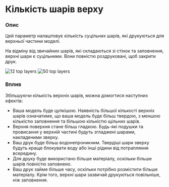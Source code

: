 Кількість шарів верху
====

### **Опис**

Цей параметр налаштовує кількість суцільних шарів, які друкуються для верхньої частини моделі.

На відміну від звичайних шарів, які складаються зі стінок та заповнення, верхні шари є суцільними. Вони повністю роздруковані, щоб закрити друк.

![12 top layers](../images/top_bottom_thickness_0.8.png)
![50 top layers](../images/top_thickness.png)

### **Вплив**

Збільшуючи кількість верхніх шарів, можна домогтися наступних ефектів:

* Ваша модель буде цупкішою. Наявність більшої кількості верхніх шарів означатиме, що ваша модель буде більш твердою, з меншою кількістю заповнення та більшою кількістю щільних шарів.
* Верхня поверхня стане більш гладкою. Будь-які подушки та провисання у верхній частині будуть згладжені шарами, накладеними зверху.
* Ваш друк буде більш водонепроникним. Твердіші шари зверху будуть краще блокувати воду або інші рідини від потрапляння всередину.
* Для друку буде використано більше матеріалу, оскільки більше шарів повністю заповнено.
* Ваш друк займе більше часу, оскільки потрібно розмістити більше матеріалу. Крім того, верхні шари зазвичай друкуються повільніше, ніж заповнення.

